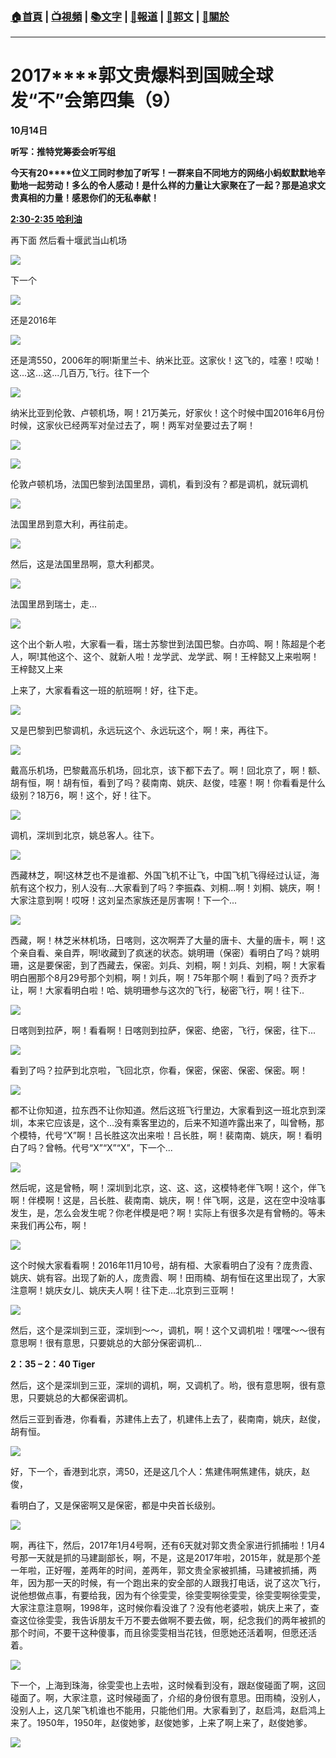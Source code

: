 ###  [:house:首頁](https://github.com/ourhimalayas/home) | [:tv:視頻](https://github.com/ourhimalayas/videos) | [:books:文字](https://github.com/ourhimalayas/txt) | [:newspaper:報道](https://github.com/ourhimalayas/news) | [:eagle:郭文](https://github.com/ourhimalayas/guomedia) | [:pray:關於](https://github.com/ourhimalayas/home/tree/master/about)
---
# **2017****郭文贵爆料到国贼全球发“不”会第四集（9）**

**10****月14****日**









**听写：推特党筹委会听写组**











**今天有20****位义工同时参加了听写！一群来自不同地方的网络小蚂蚁默默地辛勤地一起劳动！多么的令人感动！是什么样的力量让大家聚在了一起？那是追求文贵真相的力量！感恩你们的无私奉献！**







[**2:30-2:35 哈利油**](https://www.blogger.com/null)



再下面 然后看十堰武当山机场







[![](https://4.bp.blogspot.com/-724BviMhVQY/WeL6XGxnQ6I/AAAAAAAAA9g/FQG2pviGd6Uqi6QBP3Snm9C8M-MQiStIACLcBGAs/s400/141.PNG)](https://4.bp.blogspot.com/-724BviMhVQY/WeL6XGxnQ6I/AAAAAAAAA9g/FQG2pviGd6Uqi6QBP3Snm9C8M-MQiStIACLcBGAs/s1600/141.PNG)

下一个

[![](https://2.bp.blogspot.com/-zZNQZ8fpUgU/WeL6qNK1oNI/AAAAAAAAA9k/js3tzELHDsYh0espVDHrzuKxr_UtVTOzACLcBGAs/s400/142.PNG)](https://2.bp.blogspot.com/-zZNQZ8fpUgU/WeL6qNK1oNI/AAAAAAAAA9k/js3tzELHDsYh0espVDHrzuKxr_UtVTOzACLcBGAs/s1600/142.PNG)

还是2016年

[![](https://1.bp.blogspot.com/-MrKG6nGIuoY/WeL7HjHrGtI/AAAAAAAAA9s/wK17vhtgWX8eH4HB5wDfS04QDz-KazLXgCLcBGAs/s400/143.PNG)](https://1.bp.blogspot.com/-MrKG6nGIuoY/WeL7HjHrGtI/AAAAAAAAA9s/wK17vhtgWX8eH4HB5wDfS04QDz-KazLXgCLcBGAs/s1600/143.PNG)



还是湾550，2006年的啊!斯里兰卡、纳米比亚。这家伙！这飞的，哇塞！哎呦！这...这...这...几百万,飞行。往下一个

[![](https://1.bp.blogspot.com/-k8oKTCfI3Lw/WeL7e2lo2iI/AAAAAAAAA9w/nMIXR3TyHucNdKusGjnAiwC110fMFfcpgCLcBGAs/s400/144.PNG)](https://1.bp.blogspot.com/-k8oKTCfI3Lw/WeL7e2lo2iI/AAAAAAAAA9w/nMIXR3TyHucNdKusGjnAiwC110fMFfcpgCLcBGAs/s1600/144.PNG)





纳米比亚到伦敦、卢顿机场，啊！21万美元，好家伙！这个时候中国2016年6月份时候，这家伙已经两军对垒过去了，啊！两军对垒要过去了啊！



[![](https://2.bp.blogspot.com/-P9xeuf6kid0/WeL8TOt3kqI/AAAAAAAAA-E/MQhQJXY4d_8axFnWshh9smuSQEvE1K9vACLcBGAs/s400/146.PNG)](https://2.bp.blogspot.com/-P9xeuf6kid0/WeL8TOt3kqI/AAAAAAAAA-E/MQhQJXY4d_8axFnWshh9smuSQEvE1K9vACLcBGAs/s1600/146.PNG)







[![](https://3.bp.blogspot.com/-mDtBC7yA0yY/WeL77uGZObI/AAAAAAAAA-A/GVNCGSaSmZcq5SBQEXjftn3RE7OI3_GAACEwYBhgL/s400/145.PNG)](https://3.bp.blogspot.com/-mDtBC7yA0yY/WeL77uGZObI/AAAAAAAAA-A/GVNCGSaSmZcq5SBQEXjftn3RE7OI3_GAACEwYBhgL/s1600/145.PNG)



伦敦卢顿机场，法国巴黎到法国里昂，调机，看到没有？都是调机，就玩调机



[![](https://3.bp.blogspot.com/-FFrORBtTHzI/WeMArM1T3QI/AAAAAAAAA-Y/vPyCUat4B6EBUCmukFTihtj9qYh68huagCLcBGAs/s400/147.PNG)](https://3.bp.blogspot.com/-FFrORBtTHzI/WeMArM1T3QI/AAAAAAAAA-Y/vPyCUat4B6EBUCmukFTihtj9qYh68huagCLcBGAs/s1600/147.PNG)





法国里昂到意大利，再往前走。





[![](https://2.bp.blogspot.com/-_F848DnKyK4/WeMA484mKaI/AAAAAAAAA-c/I3xPU81sFMECTpistSFXPo4mHnTbfWsZQCLcBGAs/s400/148.PNG)](https://2.bp.blogspot.com/-_F848DnKyK4/WeMA484mKaI/AAAAAAAAA-c/I3xPU81sFMECTpistSFXPo4mHnTbfWsZQCLcBGAs/s1600/148.PNG)





然后，这是法国里昂啊，意大利都灵。



[![](https://1.bp.blogspot.com/-GxI9ruegCXE/WeMBEgLwnNI/AAAAAAAAA-g/i2uMqoaQlPUmFHiBhuYEKGF-LPe2u6hVACLcBGAs/s400/149.PNG)](https://1.bp.blogspot.com/-GxI9ruegCXE/WeMBEgLwnNI/AAAAAAAAA-g/i2uMqoaQlPUmFHiBhuYEKGF-LPe2u6hVACLcBGAs/s1600/149.PNG)







法国里昂到瑞士，走...

[![](https://1.bp.blogspot.com/-VAv0sVeeGO0/WeMBPdMBOTI/AAAAAAAAA-o/oXpZYvWvnWwbHJvLpZiqZQseHm1thSfhwCLcBGAs/s400/150.PNG)](https://1.bp.blogspot.com/-VAv0sVeeGO0/WeMBPdMBOTI/AAAAAAAAA-o/oXpZYvWvnWwbHJvLpZiqZQseHm1thSfhwCLcBGAs/s1600/150.PNG)









这个出个新人啦，大家看一看，瑞士苏黎世到法国巴黎。白亦鸣、啊！陈超是个老人，啊!其他这个、这个、就新人啦！龙学武、龙学武、啊！王梓懿又上来啦啊！王梓懿又上来



上来了，大家看看这一班的航班啊！好，往下走。

[![](https://3.bp.blogspot.com/-U5RUzB4CEvE/WeMBcglImQI/AAAAAAAAA-s/CniSadKc8p4sKaEFerP-1_giBv0NFQs1wCLcBGAs/s400/151.PNG)](https://3.bp.blogspot.com/-U5RUzB4CEvE/WeMBcglImQI/AAAAAAAAA-s/CniSadKc8p4sKaEFerP-1_giBv0NFQs1wCLcBGAs/s1600/151.PNG)





又是巴黎到巴黎调机，永远玩这个、永远玩这个，啊！来，再往下。



[![](https://2.bp.blogspot.com/-9Ai9DEIgFPo/WeMBpE8GrOI/AAAAAAAAA-w/Yc1v_kORyz0z479mi9WQFSoBXluhJn5WQCLcBGAs/s400/152.PNG)](https://2.bp.blogspot.com/-9Ai9DEIgFPo/WeMBpE8GrOI/AAAAAAAAA-w/Yc1v_kORyz0z479mi9WQFSoBXluhJn5WQCLcBGAs/s1600/152.PNG)





戴高乐机场，巴黎戴高乐机场，回北京，该下都下去了。啊！回北京了，啊！额、胡有恒，啊！胡有恒，看到了吗？裴南南、姚庆、赵俊，哇塞！啊！你看看是什么级别？18万6，啊！这个，好！往下。



[![](https://1.bp.blogspot.com/-_aavSRNw1RI/WeMB0_RMbvI/AAAAAAAAA-4/--UuTIPJUAsfLv20MPzFg_K3MTJXIV4IACLcBGAs/s400/153.PNG)](https://1.bp.blogspot.com/-_aavSRNw1RI/WeMB0_RMbvI/AAAAAAAAA-4/--UuTIPJUAsfLv20MPzFg_K3MTJXIV4IACLcBGAs/s1600/153.PNG)





调机，深圳到北京，姚总客人。往下。





[![](https://2.bp.blogspot.com/-6rOMDbsvgIY/WeMB-kq0eAI/AAAAAAAAA-8/sv524ZRuEZ0OmgYm3FpkES5QI9nif6_qQCLcBGAs/s400/154.PNG)](https://2.bp.blogspot.com/-6rOMDbsvgIY/WeMB-kq0eAI/AAAAAAAAA-8/sv524ZRuEZ0OmgYm3FpkES5QI9nif6_qQCLcBGAs/s1600/154.PNG)





西藏林芝，啊!这林芝也不是谁都、外国飞机不让飞，中国飞机飞得经过认证，海航有这个权力，别人没有...大家看到了吗？李振森、刘桐...啊！刘桐、姚庆，啊！大家注意到啊！哎呀！这刘呈杰家族还是厉害啊！下一个...

[![](https://4.bp.blogspot.com/-9APIagyUk1k/WeMCJWRpYlI/AAAAAAAAA_A/kjumOs8322AzBi4Pd4t1MswmuK_siUhWACLcBGAs/s400/155.PNG)](https://4.bp.blogspot.com/-9APIagyUk1k/WeMCJWRpYlI/AAAAAAAAA_A/kjumOs8322AzBi4Pd4t1MswmuK_siUhWACLcBGAs/s1600/155.PNG)





西藏，啊！林芝米林机场，日喀则，这次啊弄了大量的唐卡、大量的唐卡，啊！这个亲自看、亲自弄，啊!收藏到了疯迷的状态。姚明珊（保密）看明白了吗？姚明珊，这是要保密，到了西藏去，保密。刘兵、刘桐，啊！刘兵、刘桐，啊！大家看明白圈那个8月29号那个刘桐，啊！刘兵，啊！75年那个啊！看到了吗？贡乔才让，啊！大家看明白啦！哈、姚明珊参与这次的飞行，秘密飞行，啊！往下..

[![](https://4.bp.blogspot.com/-4zTXtltDaAo/WeMCWr126tI/AAAAAAAAA_E/8Q6wzlUI_IsFmOU0gaf0UUrNKTzrSzq7wCLcBGAs/s400/156.PNG)](https://4.bp.blogspot.com/-4zTXtltDaAo/WeMCWr126tI/AAAAAAAAA_E/8Q6wzlUI_IsFmOU0gaf0UUrNKTzrSzq7wCLcBGAs/s1600/156.PNG)









日喀则到拉萨，啊！看看啊！日喀则到拉萨，保密、绝密，飞行，保密，往下...



[![](https://1.bp.blogspot.com/-TnWXFTGtWck/WeMCfUxz8ZI/AAAAAAAAA_M/gdCUMkfsg0UtA0AIuujtpl3MCu_yHAgFACLcBGAs/s400/157.PNG)](https://1.bp.blogspot.com/-TnWXFTGtWck/WeMCfUxz8ZI/AAAAAAAAA_M/gdCUMkfsg0UtA0AIuujtpl3MCu_yHAgFACLcBGAs/s1600/157.PNG)









看到了吗？拉萨到北京啦，飞回北京，你看，保密，保密、保密、保密。啊！





[![](https://3.bp.blogspot.com/-s_VpKs-afeI/WeMCxseI9kI/AAAAAAAAA_Q/UqA3HpmoEsk_S2ZyQ9vZZ2Z1NQ0e5PnegCLcBGAs/s400/158.PNG)](https://3.bp.blogspot.com/-s_VpKs-afeI/WeMCxseI9kI/AAAAAAAAA_Q/UqA3HpmoEsk_S2ZyQ9vZZ2Z1NQ0e5PnegCLcBGAs/s1600/158.PNG)





都不让你知道，拉东西不让你知道。然后这班飞行里边，大家看到这一班北京到深圳，本来它应该是，这个...没有乘客里边的，后来不知道咋露出来了，叫曾畅，那个模特，代号“X”啊！吕长胜这次出来啦！吕长胜，啊！裴南南、姚庆，啊！看明白了吗？曾畅。代号“X”“X”“X”，下一个...

[![](https://1.bp.blogspot.com/-5f-Keyydqt0/WeMC9TJgUSI/AAAAAAAAA_U/bQe00leXVmgf8MeDjIzJaQ2ThORmQGRPQCLcBGAs/s400/159.PNG)](https://1.bp.blogspot.com/-5f-Keyydqt0/WeMC9TJgUSI/AAAAAAAAA_U/bQe00leXVmgf8MeDjIzJaQ2ThORmQGRPQCLcBGAs/s1600/159.PNG)









然后呢，这是曾畅，啊！深圳到北京，这、这、这，这模特老伴飞啊！这个，伴飞啊！伴模啊！这是，吕长胜、裴南南、姚庆，啊！伴飞啊，这是，这在空中没啥事发生，是，怎么会发生呢？你老伴模是吧？啊！实际上有很多次是有曾畅的。等未来我们再公布，啊！

[![](https://3.bp.blogspot.com/-JW1RVC9zJ-s/WeMDWLW6EBI/AAAAAAAAA_g/LHWSK01nEOwbjr8zN_f1bHWTg9ol29pawCLcBGAs/s400/160.PNG)](https://3.bp.blogspot.com/-JW1RVC9zJ-s/WeMDWLW6EBI/AAAAAAAAA_g/LHWSK01nEOwbjr8zN_f1bHWTg9ol29pawCLcBGAs/s1600/160.PNG)









这个时候大家看看啊！2016年11月10号，胡有桓、大家看明白了没有？庞贵霞、姚庆、姚有容。出现了新的人，庞贵霞、啊！田雨楠、胡有恒在这里出现了，大家注意啊！姚庆女儿、姚庆夫人啊！往下走...北京到三亚啊！



[![](https://2.bp.blogspot.com/-ZEyplFJKiD0/WeMDfhH2HvI/AAAAAAAAA_k/Kyikf-HeRnYQLLN62ve6gF-JCv47kuUvACLcBGAs/s400/161.PNG)](https://2.bp.blogspot.com/-ZEyplFJKiD0/WeMDfhH2HvI/AAAAAAAAA_k/Kyikf-HeRnYQLLN62ve6gF-JCv47kuUvACLcBGAs/s1600/161.PNG)







然后，这个是深圳到三亚，深圳到～～，调机，啊！这个又调机啦！嘿嘿～～很有意思啊！很有意思，只要姚总的大部分保密调机...





**2：35 – 2：40 Tiger**



然后，这个是深圳到三亚，深圳的调机，啊，又调机了。哟，很有意思啊，很有意思，只要姚总的大都保密调机。







然后三亚到香港，你看看，苏建伟上去了，机建伟上去了，裴南南，姚庆，赵俊，胡有恒。





[![](https://4.bp.blogspot.com/-W-FnLBUGXLw/WeMFDOZ20aI/AAAAAAAAA_4/hKaAlb4rfA0iZixUN4FR6RCrxDnxFNTKwCEwYBhgL/s400/162.PNG)](https://4.bp.blogspot.com/-W-FnLBUGXLw/WeMFDOZ20aI/AAAAAAAAA_4/hKaAlb4rfA0iZixUN4FR6RCrxDnxFNTKwCEwYBhgL/s1600/162.PNG)





好，下一个，香港到北京，湾50，还是这几个人：焦建伟啊焦建伟，姚庆，赵俊，

看明白了，又是保密啊又是保密，都是中央首长级别。

[![](https://4.bp.blogspot.com/-4TbVGx4Go6Y/WeMFZL279dI/AAAAAAAAA_4/u2eVKgbHQDMWQslo8Em_59aVNVha6BS5wCEwYBhgL/s400/163.PNG)](https://4.bp.blogspot.com/-4TbVGx4Go6Y/WeMFZL279dI/AAAAAAAAA_4/u2eVKgbHQDMWQslo8Em_59aVNVha6BS5wCEwYBhgL/s1600/163.PNG)





啊，再往下，然后，2017年1月4号啊，还有6天就对郭文贵全家进行抓捕啦！1月4号那一天就是抓的马建副部长，啊，不是，这是2017年啦，2015年，就是那个差一年啦，正好喔，差两年的时间，差两年，郭文贵全家被抓捕，马建被抓捕，两年，因为那一天的时候，有一个跑出来的安全部的人跟我打电话，说了这次飞行，说他想做点事，有要给我，因为有个徐雯雯，徐雯雯啊徐雯雯，徐雯雯啊徐雯雯，大家注意注意啊，1998年，这时候你看没谁了？没有他老婆啦，姚庆上来了，查查这位徐雯雯，我告诉朋友千万不要去做啊不要去做，啊，纪念我们的两年被抓的那个时间，不要干这种傻事，而且徐雯雯相当花钱，但愿她还活着啊，但愿还活着。

[![](https://2.bp.blogspot.com/-ZQydEALxzPQ/WeMFlKJOVoI/AAAAAAAABAM/5HNZsNy1CosuajENMPZw4N2kXutwWGSXQCEwYBhgL/s400/164.PNG)](https://2.bp.blogspot.com/-ZQydEALxzPQ/WeMFlKJOVoI/AAAAAAAABAM/5HNZsNy1CosuajENMPZw4N2kXutwWGSXQCEwYBhgL/s1600/164.PNG)





下一个，上海到珠海，徐雯雯也上去啦，这时候看到没有，跟赵俊碰面了啊，这回碰面了。啊，大家注意，这时候碰面了，介绍的身份很有意思。田雨楠，没别人，没别人上，这几架飞机谁也不能用，只能他们用。大家看到了，赵启鸿，赵启鸿上来了。1950年，1950年，赵俊她爹，赵俊她爹，上来了啊上来了，赵俊她爹。

[![](https://2.bp.blogspot.com/-CUudq9tgHdA/WeMFx7ZB7aI/AAAAAAAABAM/uqWREezu4LAr7a6C1a4j_mvBvHqCUW6kgCEwYBhgL/s400/165.PNG)](https://2.bp.blogspot.com/-CUudq9tgHdA/WeMFx7ZB7aI/AAAAAAAABAM/uqWREezu4LAr7a6C1a4j_mvBvHqCUW6kgCEwYBhgL/s1600/165.PNG)


  
<u></u><sub></sub><sup></sup><strike></strike>